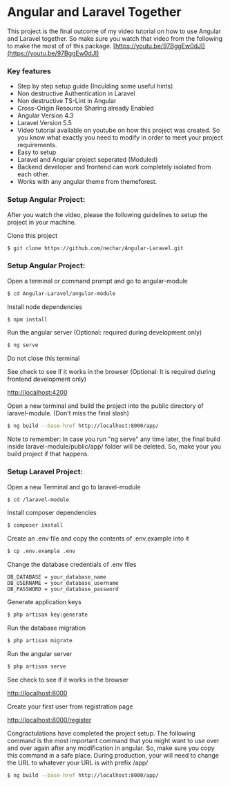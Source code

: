 # Angular and Laravel Together
This project is the final outcome of my video tutorial on how to use Angular and Laravel together.
So make sure you watch that video from the following to make the most of of this package.
[https://youtu.be/97BggEw0dJI](https://youtu.be/97BggEw0dJI)

### Key features

 * Step by step setup guide (Inculding some useful hints)
 * Non destructive Authentication in Laravel
 * Non destructive TS-Lint in Angular 
 * Cross-Origin Resource Sharing already Enabled
 * Angular Version 4.3
 * Laravel Version 5.5
 * Video tutorial available on youtube on how this project was created. So you know what exactly you need to modify in order to meet your project requirements.
 * Easy to setup
 * Laravel and Angular project seperated (Moduled)
 * Backend developer and frontend can work completely isolated from each other.
 * Works with any angular theme from themeforest.

### Setup Angular Project:

After you watch the video, please the following guidelines to setup the project in your machine.

Clone this project
```sh
$ git clone https://github.com/nechar/Angular-Laravel.git
```
 
### Setup Angular Project:
Open a terminal or command prompt and go to angular-module
```sh
$ cd Angular-Laravel/angular-module
```

Install node dependencies
```sh
$ npm install
```

Run the angular server (Optional: required during development only)
```sh
$ ng serve
```
Do not close this terminal

See check to see if it works in the browser (Optional: It is required during frontend development only)

[http://localhost:4200](http://localhost:4200/)



Open a new terminal and build the project into the public directory of laravel-module. (Don't miss the final slash)
```sh
$ ng build --base-href http://localhost:8000/app/
```
Note to remember: In case you run "ng serve" any time later, the final build inside laravel-module/public/app/ folder will be deleted. So, make your you build project if that happens.


### Setup Laravel Project:

Open a new Terminal and go to laravel-module
```sh
$ cd /laravel-module
```

Install composer dependencies
```sh
$ composer install
```

Create an .env file and copy the contents of .env.example into it
```sh
$ cp .env.example .env
```


Change the database credentials of .env files
```
DB_DATABASE = your_database_name
DB_USERNAME = your_database_username
DB_PASSWORD = your_database_password
```

Generate application keys
```sh
$ php artisan key:generate
```

Run the database migration
```sh
$ php artisan migrate
```

Run the angular server
```sh
$ php artisan serve
```


See check to see if it works in the browser

[http://localhost:8000](http://localhost:8000/)


Create your first user from registration page

[http://localhost:8000/register](http://localhost:8000/register)


Congractulations have completed the project setup.
The following command is the most important command that you might want to use over and over again after any modification in angular.
So, make sure you copy this command in a safe place.
During production, your will need to change the URL to whatever your URL is with prefix /app/
```sh
$ ng build --base-href http://localhost:8000/app/
```
